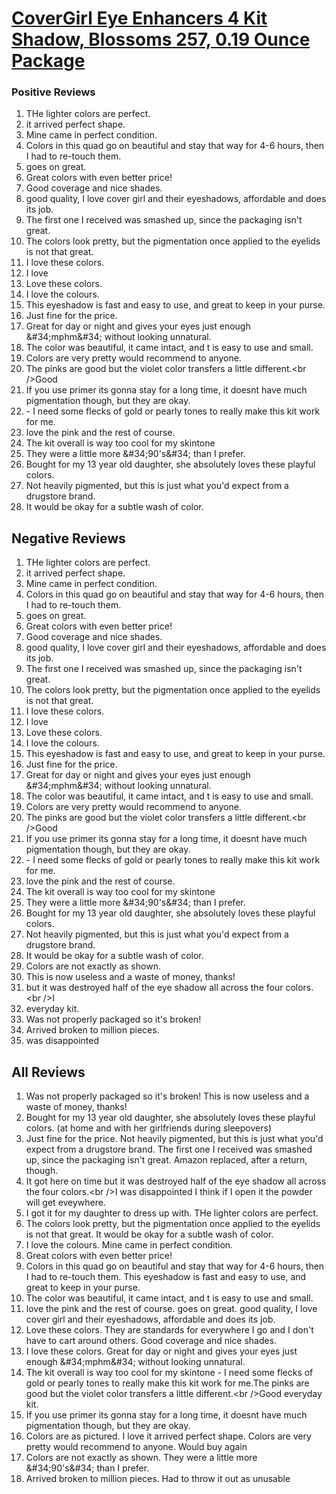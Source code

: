 # [CoverGirl Eye Enhancers 4 Kit Shadow, Blossoms 257, 0.19 Ounce Package](https://products.checkmycream.com/products/CoverGirl-Eye-Enhancers-4-Kit-Shadow-Blossoms-257-0.19-Ounce-Package.html)

### Positive Reviews

<ol>
      <li>THe lighter colors are perfect.</li>
      <li>it arrived perfect shape.</li>
      <li>Mine came in perfect condition.</li>
      <li>Colors in this quad go on beautiful and stay that way for 4-6 hours, then I had to re-touch them.  </li>
      <li>goes on great.</li>
      <li>Great colors with even better price!</li>
      <li>Good coverage and nice shades.</li>
      <li>good quality, I love cover girl and their eyeshadows, affordable and does its job.</li>
      <li>The first one I received was smashed up, since the packaging isn&#x27;t great.</li>
      <li>The colors look pretty, but the pigmentation once applied to the eyelids is not that great.</li>
      <li>I love these colors.  </li>
      <li>I love</li>
      <li>Love these colors.</li>
      <li>I love the colours.</li>
      <li>This eyeshadow is fast and easy to use, and great to keep in your purse.</li>
      <li>Just fine for the price.</li>
      <li>Great for day or night and gives your eyes just enough &amp;#34;mphm&amp;#34; without looking unnatural.</li>
      <li>The color was beautiful, it came intact, and t is easy to use and small.</li>
      <li>Colors are very pretty would recommend to anyone.</li>
      <li>The pinks are good but the violet color transfers a little different.&lt;br /&gt;Good</li>
      <li>If you use primer its gonna stay for a long time, it doesnt have much pigmentation though, but they are okay.</li>
      <li>- I need some flecks of gold or pearly tones to really make this kit work for me.</li>
      <li>love the pink and the rest of course.</li>
      <li>The kit overall is way too cool for my skintone</li>
      <li>They were a little more &amp;#34;90&#x27;s&amp;#34; than I prefer.</li>
      <li>Bought for my 13 year old daughter, she absolutely loves these playful colors.</li>
      <li>Not heavily pigmented, but this is just what you&#x27;d expect from a drugstore brand.</li>
      <li>It would be okay for a subtle wash of color.</li>
</ol>


<h2>Negative Reviews</h2>
<ol>
<li> THe lighter colors are perfect.</li>
<li> it arrived perfect shape.</li>
<li> Mine came in perfect condition.</li>
<li> Colors in this quad go on beautiful and stay that way for 4-6 hours, then I had to re-touch them.  </li>
<li> goes on great.</li>
<li> Great colors with even better price!</li>
<li> Good coverage and nice shades.</li>
<li> good quality, I love cover girl and their eyeshadows, affordable and does its job.</li>
<li> The first one I received was smashed up, since the packaging isn&#x27;t great.</li>
<li> The colors look pretty, but the pigmentation once applied to the eyelids is not that great.</li>
<li> I love these colors.  </li>
<li> I love</li>
<li> Love these colors.</li>
<li> I love the colours.</li>
<li> This eyeshadow is fast and easy to use, and great to keep in your purse.</li>
<li> Just fine for the price.</li>
<li> Great for day or night and gives your eyes just enough &amp;#34;mphm&amp;#34; without looking unnatural.</li>
<li> The color was beautiful, it came intact, and t is easy to use and small.</li>
<li> Colors are very pretty would recommend to anyone.</li>
<li> The pinks are good but the violet color transfers a little different.&lt;br /&gt;Good</li>
<li> If you use primer its gonna stay for a long time, it doesnt have much pigmentation though, but they are okay.</li>
<li> - I need some flecks of gold or pearly tones to really make this kit work for me.</li>
<li> love the pink and the rest of course.</li>
<li> The kit overall is way too cool for my skintone</li>
<li> They were a little more &amp;#34;90&#x27;s&amp;#34; than I prefer.</li>
<li> Bought for my 13 year old daughter, she absolutely loves these playful colors.</li>
<li> Not heavily pigmented, but this is just what you&#x27;d expect from a drugstore brand.</li>
<li> It would be okay for a subtle wash of color.</li>
<li> Colors are not exactly as shown.  </li>
<li> This is now useless and a waste of money, thanks!</li>
<li> but it was destroyed half of the eye shadow  all across the four colors.&lt;br /&gt;I  </li>
<li> everyday kit.</li>
<li> Was not properly packaged so it&#x27;s broken!</li>
<li> Arrived broken to million pieces.</li>
<li> was disappointed</li>
</ol>

<h2>All Reviews</h2>

<ol>
    <li> Was not properly packaged so it&#x27;s broken! This is now useless and a waste of money, thanks!</li>
    <li> Bought for my 13 year old daughter, she absolutely loves these playful colors. (at home and with her girlfriends during sleepovers)</li>
    <li> Just fine for the price. Not heavily pigmented, but this is just what you&#x27;d expect from a drugstore brand. The first one I received was smashed up, since the packaging isn&#x27;t great. Amazon replaced, after a return, though.</li>
    <li> It got here on time but it was destroyed half of the eye shadow  all across the four colors.&lt;br /&gt;I  was disappointed I  think if I open it the powder  will get eveywhere.</li>
    <li> I got it for my daughter to dress up with. THe lighter colors are perfect.</li>
    <li> The colors look pretty, but the pigmentation once applied to the eyelids is not that great. It would be okay for a subtle wash of color.</li>
    <li> I love the colours. Mine came in perfect condition.</li>
    <li> Great colors with even better price!</li>
    <li> Colors in this quad go on beautiful and stay that way for 4-6 hours, then I had to re-touch them.  This eyeshadow is fast and easy to use, and great to keep in your purse.</li>
    <li> The color was beautiful, it came intact, and t is easy to use and small.</li>
    <li> love the pink and the rest of course. goes on great. good quality, I love cover girl and their eyeshadows, affordable and does its job.</li>
    <li> Love these colors. They are standards for everywhere I go and I don&#x27;t have to cart around others.  Good coverage and nice shades.</li>
    <li> I love these colors.  Great for day or night and gives your eyes just enough &amp;#34;mphm&amp;#34; without looking unnatural.</li>
    <li> The kit overall is way too cool for my skintone - I need some flecks of gold or pearly tones to really make this kit work for me.The pinks are good but the violet color transfers a little different.&lt;br /&gt;Good everyday kit.</li>
    <li> If you use primer its gonna stay for a long time, it doesnt have much pigmentation though, but they are okay.</li>
    <li> Colors are as pictured. I love it arrived perfect shape. Colors are very pretty would recommend to anyone. Would buy again</li>
    <li> Colors are not exactly as shown.  They were a little more &amp;#34;90&#x27;s&amp;#34; than I prefer.</li>
    <li> Arrived broken to million pieces. Had to throw it out as unusable</li>
</ol>




